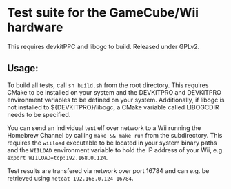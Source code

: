 # Test suite for the GameCube/Wii hardware

This requires devkitPPC and libogc to build. Released under GPLv2.

## Usage:

To build all tests, call `sh build.sh` from the root directory. This requires CMake to be installed on your system and the DEVKITPRO and DEVKITPRO environment variables to be defined on your system. Additionally, if libogc is not installed to ${DEVKITPRO}/libogc, a CMake variable called LIBOGCDIR needs to be specified.

You can send an individual test elf over network to a Wii running the Homebrew Channel by calling `make && make run` from the subdirectory. This requires the `wiiload` executable to be located in your system binary paths and the `WIILOAD` environment variable to hold the IP address of your Wii, e.g. `export WIILOAD=tcp:192.168.0.124`.

Test results are transfered via network over port 16784 and can e.g. be retrieved using `netcat 192.168.0.124 16784`.
